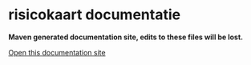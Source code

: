 risicokaart documentatie
=========

__Maven generated documentation site, edits to these files will be lost.__

[Open this documentation site](http://geodienstencentrum.github.io/risicokaart/ "risicokaart documentation")


